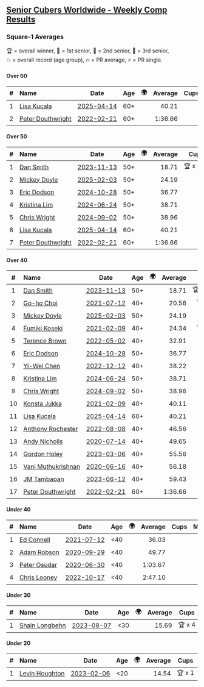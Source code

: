 <style>table {white-space: nowrap;}</style>
<link rel="stylesheet" type="text/css" href="/scw-comp/css/flags.css" />

## [Senior Cubers Worldwide - Weekly Comp Results](/scw-comp/results/)
### Square-1 Averages

<span style="white-space: nowrap;">🏆 = overall winner</span>, <span style="white-space: nowrap;">🥇 = 1st senior</span>, <span style="white-space: nowrap;">🥈 = 2nd senior</span>, <span style="white-space: nowrap;">🥉 = 3rd senior</span>, <span style="white-space: nowrap;">💥 = overall record (age group)</span>, <span style="white-space: nowrap;">🔥 = PR average</span>, <span style="white-space: nowrap;">⚡ = PR single</span>.

#### Over 60

| # | Name | Date | Age | 🌍 | Average | Cups | Medals | Achievements | Video |
| :--: | :-- | :--: | :--: | :--: | --: | :--: | :-- | :-- | :-- |
| 1 | [Lisa Kucala](../../persons/lisa_kucala/sq1.md) | [2025-04-14](../../results/2025-04-14/sq1.md) | 60+ | <i class="flag flag-US" /> | 40.21 |  | 🥉 x 44 | 💥 x 5, 🔥 x 7, ⚡ x 5 | [Desktop](https://www.facebook.com/events/537297682750471/permalink/547199408426965) / [Mobile](https://m.facebook.com/events/537297682750471?view=permalink&id=547199408426965) |
| 2 | [Peter Douthwright](../../persons/peter_douthwright/sq1.md) | [2022-02-21](../../results/2022-02-21/sq1.md) | 60+ | <i class="flag flag-CA" /> | 1:36.66 |  |  | 💥 x 1, 🔥 x 1, ⚡ x 1 | [Desktop](https://www.facebook.com/622712395/videos/pcb.2889603954518836/629951028075130) / [Mobile](https://m.facebook.com/622712395/videos/pcb.2889603954518836/629951028075130) |

#### Over 50

| # | Name | Date | Age | 🌍 | Average | Cups | Medals | Achievements | Video |
| :--: | :-- | :--: | :--: | :--: | --: | :--: | :-- | :-- | :-- |
| 1 | [Dan Smith](../../persons/dan_smith/sq1.md) | [2023-11-13](../../results/2023-11-13/sq1.md) | 50+ | <i class="flag flag-US" /> | 18.71 | 🏆 x 133 | 🥇 x 138, 🥈 x 9 | 💥 x 15, 🔥 x 8, ⚡ x 9 | [Desktop](https://www.facebook.com/events/1003569957614479/permalink/1010598233578318) / [Mobile](https://m.facebook.com/events/1003569957614479?view=permalink&id=1010598233578318) |
| 2 | [Mickey Doyle](../../persons/mickey_doyle/sq1.md) | [2025-02-03](../../results/2025-02-03/sq1.md) | 50+ | <i class="flag flag-US" /> | 24.19 |  | 🥈 x 86, 🥉 x 5 | 🔥 x 19, ⚡ x 12 | [Desktop](https://www.facebook.com/events/944171791203814/permalink/953503226937337) / [Mobile](https://m.facebook.com/events/944171791203814?view=permalink&id=953503226937337) |
| 3 | [Eric Dodson](../../persons/eric_dodson/sq1.md) | [2024-10-28](../../results/2024-10-28/sq1.md) | 50+ | <i class="flag flag-US" /> | 36.77 |  | 🥈 x 1, 🥉 x 7 | 🔥 x 6, ⚡ x 6 | [Desktop](https://www.facebook.com/events/929053079074962/permalink/930122752301328) / [Mobile](https://m.facebook.com/events/929053079074962?view=permalink&id=930122752301328) |
| 4 | [Kristina Lim](../../persons/kristina_lim/sq1.md) | [2024-06-24](../../results/2024-06-24/sq1.md) | 50+ | <i class="flag flag-US" /> | 38.71 |  | 🥉 x 5 | 🔥 x 4, ⚡ x 3 | [Desktop](https://www.facebook.com/1045330593/videos/1967768133686441) / [Mobile](https://m.facebook.com/1045330593/videos/1967768133686441) |
| 5 | [Chris Wright](../../persons/chris_wright/sq1.md) | [2024-09-02](../../results/2024-09-02/sq1.md) | 50+ | <i class="flag flag-GB" /> | 38.96 |  | 🥈 x 1 | 🔥 x 1, ⚡ x 1 | [Desktop](https://www.facebook.com/events/520382934031785/permalink/524910880245657) / [Mobile](https://m.facebook.com/events/520382934031785?view=permalink&id=524910880245657) |
| 6 | [Lisa Kucala](../../persons/lisa_kucala/sq1.md) | [2025-04-14](../../results/2025-04-14/sq1.md) | 60+ | <i class="flag flag-US" /> | 40.21 |  | 🥉 x 44 | 💥 x 5, 🔥 x 7, ⚡ x 5 | [Desktop](https://www.facebook.com/events/537297682750471/permalink/547199408426965) / [Mobile](https://m.facebook.com/events/537297682750471?view=permalink&id=547199408426965) |
| 7 | [Peter Douthwright](../../persons/peter_douthwright/sq1.md) | [2022-02-21](../../results/2022-02-21/sq1.md) | 60+ | <i class="flag flag-CA" /> | 1:36.66 |  |  | 💥 x 1, 🔥 x 1, ⚡ x 1 | [Desktop](https://www.facebook.com/622712395/videos/pcb.2889603954518836/629951028075130) / [Mobile](https://m.facebook.com/622712395/videos/pcb.2889603954518836/629951028075130) |

#### Over 40

| # | Name | Date | Age | 🌍 | Average | Cups | Medals | Achievements | Video |
| :--: | :-- | :--: | :--: | :--: | --: | :--: | :-- | :-- | :-- |
| 1 | [Dan Smith](../../persons/dan_smith/sq1.md) | [2023-11-13](../../results/2023-11-13/sq1.md) | 50+ | <i class="flag flag-US" /> | 18.71 | 🏆 x 133 | 🥇 x 138, 🥈 x 9 | 💥 x 15, 🔥 x 8, ⚡ x 9 | [Desktop](https://www.facebook.com/events/1003569957614479/permalink/1010598233578318) / [Mobile](https://m.facebook.com/events/1003569957614479?view=permalink&id=1010598233578318) |
| 2 | [Go-ho Choi](../../persons/go_ho_choi/sq1.md) | [2021-07-12](../../results/2021-07-12/sq1.md) | 40+ | <i class="flag flag-KR" /> | 20.56 | 🏆 x 1 | 🥇 x 1 | 💥 x 1, 🔥 x 1, ⚡ x 1 | [Desktop](https://www.facebook.com/events/853178815336395/permalink/858970044757272) / [Mobile](https://m.facebook.com/events/853178815336395?view=permalink&id=858970044757272) |
| 3 | [Mickey Doyle](../../persons/mickey_doyle/sq1.md) | [2025-02-03](../../results/2025-02-03/sq1.md) | 50+ | <i class="flag flag-US" /> | 24.19 |  | 🥈 x 86, 🥉 x 5 | 🔥 x 19, ⚡ x 12 | [Desktop](https://www.facebook.com/events/944171791203814/permalink/953503226937337) / [Mobile](https://m.facebook.com/events/944171791203814?view=permalink&id=953503226937337) |
| 4 | [Fumiki Koseki](../../persons/fumiki_koseki/sq1.md) | [2021-02-09](../../results/2021-02-09/sq1.md) | 40+ | <i class="flag flag-JP" /> | 24.34 | 🏆 x 8 | 🥇 x 8, 🥈 x 16 | 💥 x 2, 🔥 x 9, ⚡ x 4 | [Desktop](https://www.facebook.com/events/466529388059949/permalink/470686107644277) / [Mobile](https://m.facebook.com/events/466529388059949?view=permalink&id=470686107644277) |
| 5 | [Terence Brown](../../persons/terence_brown/sq1.md) | [2022-05-02](../../results/2022-05-02/sq1.md) | 40+ | <i class="flag flag-NZ" /> | 32.91 |  | 🥈 x 3 | 🔥 x 3, ⚡ x 2 | [Desktop](https://www.facebook.com/events/3199116787026413/permalink/3209089762695782) / [Mobile](https://m.facebook.com/events/3199116787026413?view=permalink&id=3209089762695782) |
| 6 | [Eric Dodson](../../persons/eric_dodson/sq1.md) | [2024-10-28](../../results/2024-10-28/sq1.md) | 50+ | <i class="flag flag-US" /> | 36.77 |  | 🥈 x 1, 🥉 x 7 | 🔥 x 6, ⚡ x 6 | [Desktop](https://www.facebook.com/events/929053079074962/permalink/930122752301328) / [Mobile](https://m.facebook.com/events/929053079074962?view=permalink&id=930122752301328) |
| 7 | [Yi-Wei Chen](../../persons/yi_wei_chen/sq1.md) | [2022-12-12](../../results/2022-12-12/sq1.md) | 40+ | <i class="flag flag-TW" /> | 38.22 |  | 🥈 x 4, 🥉 x 10 | 🔥 x 4, ⚡ x 3 | [Desktop](https://www.facebook.com/events/663641112081341/permalink/666106728501446) / [Mobile](https://m.facebook.com/events/663641112081341?view=permalink&id=666106728501446) |
| 8 | [Kristina Lim](../../persons/kristina_lim/sq1.md) | [2024-06-24](../../results/2024-06-24/sq1.md) | 50+ | <i class="flag flag-US" /> | 38.71 |  | 🥉 x 5 | 🔥 x 4, ⚡ x 3 | [Desktop](https://www.facebook.com/1045330593/videos/1967768133686441) / [Mobile](https://m.facebook.com/1045330593/videos/1967768133686441) |
| 9 | [Chris Wright](../../persons/chris_wright/sq1.md) | [2024-09-02](../../results/2024-09-02/sq1.md) | 50+ | <i class="flag flag-GB" /> | 38.96 |  | 🥈 x 1 | 🔥 x 1, ⚡ x 1 | [Desktop](https://www.facebook.com/events/520382934031785/permalink/524910880245657) / [Mobile](https://m.facebook.com/events/520382934031785?view=permalink&id=524910880245657) |
| 10 | [Konsta Jukka](../../persons/konsta_jukka/sq1.md) | [2021-02-09](../../results/2021-02-09/sq1.md) | 40+ | <i class="flag flag-FI" /> | 40.11 |  | 🥉 x 5 | 🔥 x 4, ⚡ x 3 | [Desktop](https://www.facebook.com/events/466529388059949/permalink/470833987629489) / [Mobile](https://m.facebook.com/events/466529388059949?view=permalink&id=470833987629489) |
| 11 | [Lisa Kucala](../../persons/lisa_kucala/sq1.md) | [2025-04-14](../../results/2025-04-14/sq1.md) | 60+ | <i class="flag flag-US" /> | 40.21 |  | 🥉 x 44 | 💥 x 5, 🔥 x 7, ⚡ x 5 | [Desktop](https://www.facebook.com/events/537297682750471/permalink/547199408426965) / [Mobile](https://m.facebook.com/events/537297682750471?view=permalink&id=547199408426965) |
| 12 | [Anthony Rochester](../../persons/anthony_rochester/sq1.md) | [2022-08-08](../../results/2022-08-08/sq1.md) | 40+ | <i class="flag flag-AU" /> | 46.56 |  | 🥈 x 2, 🥉 x 2 | 🔥 x 4, ⚡ x 3 | [Desktop](https://www.facebook.com/events/1202320373645710/permalink/1204740723403675) / [Mobile](https://m.facebook.com/events/1202320373645710?view=permalink&id=1204740723403675) |
| 13 | [Andy Nicholls](../../persons/andy_nicholls/sq1.md) | [2020-07-14](../../results/2020-07-14/sq1.md) | 40+ | <i class="flag flag-GB" /> | 49.65 |  | 🥈 x 6 | 🔥 x 2, ⚡ x 2 | [Desktop](https://www.facebook.com/events/413064016333950/permalink/415320132775005) / [Mobile](https://m.facebook.com/events/413064016333950?view=permalink&id=415320132775005) |
| 14 | [Gordon Holey](../../persons/gordon_holey/sq1.md) | [2023-03-06](../../results/2023-03-06/sq1.md) | 40+ | <i class="flag flag-US" /> | 55.56 |  | 🥉 x 2 | 🔥 x 2, ⚡ x 4 | [Desktop](https://www.facebook.com/766997877/videos/209341641689599) / [Mobile](https://m.facebook.com/766997877/videos/209341641689599) |
| 15 | [Vani Muthukrishnan](../../persons/vani_muthukrishnan/sq1.md) | [2020-06-16](../../results/2020-06-16/sq1.md) | 40+ | <i class="flag flag-IN" /> | 56.18 |  | 🥉 x 1 | 🔥 x 1, ⚡ x 1 | [Desktop](https://www.facebook.com/events/296087658445428/permalink/298743144846546) / [Mobile](https://m.facebook.com/events/296087658445428?view=permalink&id=298743144846546) |
| 16 | [JM Tambaoan](../../persons/jm_tambaoan/sq1.md) | [2023-06-12](../../results/2023-06-12/sq1.md) | 40+ | <i class="flag flag-PH" /> | 59.43 |  | 🥈 x 8, 🥉 x 5 | 🔥 x 11, ⚡ x 7 | [Desktop](https://www.facebook.com/events/252304080823510/permalink/257781146942470) / [Mobile](https://m.facebook.com/events/252304080823510?view=permalink&id=257781146942470) |
| 17 | [Peter Douthwright](../../persons/peter_douthwright/sq1.md) | [2022-02-21](../../results/2022-02-21/sq1.md) | 60+ | <i class="flag flag-CA" /> | 1:36.66 |  |  | 💥 x 1, 🔥 x 1, ⚡ x 1 | [Desktop](https://www.facebook.com/622712395/videos/pcb.2889603954518836/629951028075130) / [Mobile](https://m.facebook.com/622712395/videos/pcb.2889603954518836/629951028075130) |

#### Under 40

| # | Name | Date | Age | 🌍 | Average | Cups | Medals | Achievements | Video |
| :--: | :-- | :--: | :--: | :--: | --: | :--: | :-- | :-- | :-- |
| 1 | [Ed Connell](../../persons/ed_connell/sq1.md) | [2021-07-12](../../results/2021-07-12/sq1.md) | <40 | <i class="flag flag-IE" /> | 36.03 |  |  | 💥 x 1, 🔥 x 5, ⚡ x 4 | [Desktop](https://www.facebook.com/events/853178815336395/permalink/857292288258381) / [Mobile](https://m.facebook.com/events/853178815336395?view=permalink&id=857292288258381) |
| 2 | [Adam Robson](../../persons/adam_robson/sq1.md) | [2020-09-29](../../results/2020-09-29/sq1.md) | <40 | <i class="flag flag-GB" /> | 49.77 |  |  | 🔥 x 4, ⚡ x 4 | [Desktop](https://www.facebook.com/100005428097972/videos/1479966612194261) / [Mobile](https://m.facebook.com/100005428097972/videos/1479966612194261) |
| 3 | [Peter Osudar](../../persons/peter_osudar/sq1.md) | [2020-06-30](../../results/2020-06-30/sq1.md) | <40 | <i class="flag flag-CA" /> | 1:03.67 |  |  | 🔥 x 1, ⚡ x 1 | [Desktop](https://www.facebook.com/events/1716512181834525/permalink/1716712041814539) / [Mobile](https://m.facebook.com/events/1716512181834525?view=permalink&id=1716712041814539) |
| 4 | [Chris Looney](../../persons/chris_looney/sq1.md) | [2022-10-17](../../results/2022-10-17/sq1.md) | <40 | <i class="flag flag-US" /> | 2:47.10 |  |  | 🔥 x 1, ⚡ x 1 | [Desktop](https://www.facebook.com/chris.looney/videos/5575535052563572) / [Mobile](https://m.facebook.com/chris.looney/videos/5575535052563572) |

#### Under 30

| # | Name | Date | Age | 🌍 | Average | Cups | Medals | Achievements | Video |
| :--: | :-- | :--: | :--: | :--: | --: | :--: | :-- | :-- | :-- |
| 1 | [Shain Longbehn](../../persons/shain_longbehn/sq1.md) | [2023-08-07](../../results/2023-08-07/sq1.md) | <30 | <i class="flag flag-US" /> | 15.69 | 🏆 x 4 |  | 💥 x 4, 🔥 x 3, ⚡ x 2 | [Desktop](https://www.facebook.com/events/666756165039562/permalink/668023174912861) / [Mobile](https://m.facebook.com/events/666756165039562?view=permalink&id=668023174912861) |

#### Under 20

| # | Name | Date | Age | 🌍 | Average | Cups | Medals | Achievements | Video |
| :--: | :-- | :--: | :--: | :--: | --: | :--: | :-- | :-- | :-- |
| 1 | [Levin Houghton](../../persons/levin_houghton/sq1.md) | [2023-02-06](../../results/2023-02-06/sq1.md) | <20 | <i class="flag flag-CH" /> | 14.54 | 🏆 x 1 |  | 💥 x 1, 🔥 x 1, ⚡ x 1 | [Desktop](https://www.facebook.com/events/727168602388677/permalink/730775172028020) / [Mobile](https://m.facebook.com/events/727168602388677?view=permalink&id=730775172028020) |


<!-- Global site tag (gtag.js) - Google Analytics -->
<script async src="https://www.googletagmanager.com/gtag/js?id=UA-86348435-3"></script>
<script>window.dataLayer = window.dataLayer || []; function gtag() {dataLayer.push(arguments);} gtag('js', new Date()); gtag('config', 'UA-86348435-3');</script>
